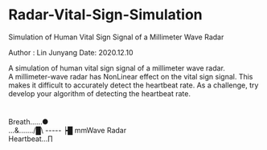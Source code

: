# Radar-Vital-Sign-Simulation
Simulation of Human Vital Sign Signal of a Millimeter Wave Radar

Author : Lin Junyang
Date:     2020.12.10

A simulation of human vital sign signal of a millimeter wave radar.  
A millimeter-wave radar has NonLinear effect on the vital sign signal. This makes it difficult to accurately detect the heartbeat rate.
As a challenge, try develop your algorithm of detecting the heartbeat rate.

#

Breath......●           
...&......./█\ ----- ┝█ mmWave Radar  
Heartbeat...∏           
